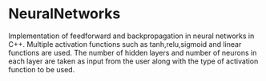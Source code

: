 # NeuralNetworks
Implementation of feedforward and backpropagation in neural networks in C++. Multiple activation functions such as tanh,relu,sigmoid and linear functions are used. The number of hidden layers and number of neurons in each layer are taken as input from the user along with the type of activation function to be used.
